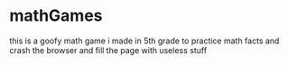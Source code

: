 # mathGames
this is a goofy math game i made in 5th grade to practice math facts and crash the browser and fill the page with useless stuff
